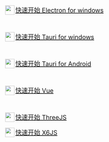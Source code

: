<p align="left" style="font-size:20px;">
    <a  href="https://github.com/TogetherYear/EVV">
        <img style="width:30px;height:30px;" align="left" src="https://www.electronjs.org/zh/assets/img/favicon.ico"  />
        快速开始 Electron for windows
    </a>
</p>
<br/>
<p align="left" style="font-size:20px;"> 
    <a  href="https://github.com/TogetherYear/TVV">
        <img style="width:30px;height:30px;" align="left" src="https://tauri.app/favicon.svg"  />
        快速开始 Tauri for windows
    </a>
</p>
<br/>
<p align="left" style="font-size:20px;">
    <a  href="https://github.com/TogetherYear/TVVA">
        <img style="width:30px;height:30px;" align="left" src="https://tauri.app/favicon.svg"  />
        快速开始 Tauri for Android
    </a>
</p>
<br/>
<p align="left" style="font-size:20px;"> 
    <a  href="https://github.com/TogetherYear/VV">
        <img style="width:30px;height:30px;"  align="left" src="https://cn.vuejs.org/logo.svg"  />
        快速开始 Vue
    </a>
</p>
<br/>
<p align="left" style="font-size:20px;"> 
    <a  href="https://github.com/TogetherYear/Simple-Three">
        <img style="width:30px;height:30px;" align="left" src="https://threejs.org/files/favicon_white.ico"  />
        快速开始 ThreeJS
    </a>
</p>
<p align="left" style="font-size:20px;"> 
    <a  href="https://github.com/TogetherYear/Simple-X6">
        <img style="width:30px;height:30px;" align="left" src="https://gw.alipayobjects.com/zos/antfincdn/FLrTNDvlna/antv.png"  />
        快速开始 X6JS
    </a>
</p>